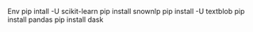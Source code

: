 

Env
    pip intall -U scikit-learn
    pip install snownlp
    pip install -U textblob
    pip install pandas
    pip install dask